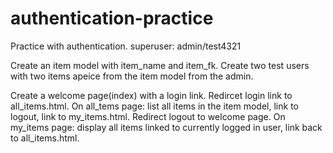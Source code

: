 # authentication-practice

Practice with authentication.
superuser: admin/test4321

Create an item model with item_name and item_fk.
Create two test users with two items apeice from the item model from the admin.

Create a welcome page(index) with a login link.
Redircet login link to all_items.html.
On all_tems page: list all items in the item model, link to logout, link to my_items.html.
Redirect logout to welcome page.
On my_items page: display all items linked to currently logged in user, link back to all_items.html.
